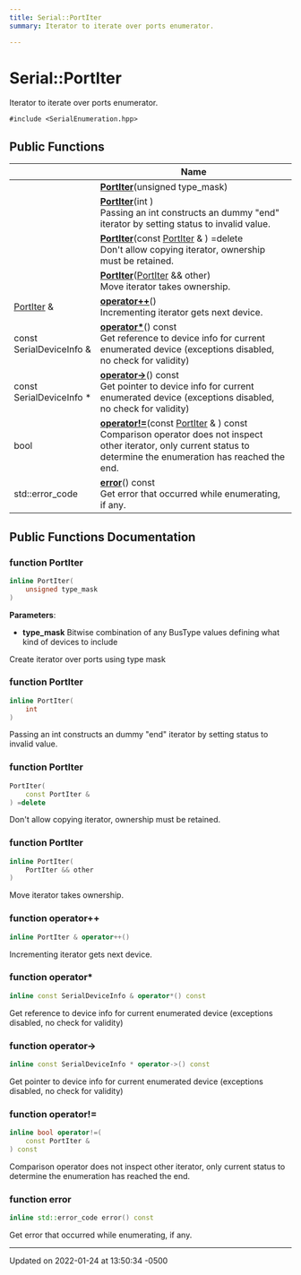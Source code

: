 ```yaml
---
title: Serial::PortIter
summary: Iterator to iterate over ports enumerator. 

---
```


# Serial::PortIter



Iterator to iterate over ports enumerator. 


`#include <SerialEnumeration.hpp>`

## Public Functions

|                | Name           |
| -------------- | -------------- |
| | **[PortIter](Classes/struct_serial_1_1_port_iter.md#function-portiter)**(unsigned type_mask) |
| | **[PortIter](Classes/struct_serial_1_1_port_iter.md#function-portiter)**(int )<br>Passing an int constructs an dummy "end" iterator by setting status to invalid value.  |
| | **[PortIter](Classes/struct_serial_1_1_port_iter.md#function-portiter)**(const [PortIter](Classes/struct_serial_1_1_port_iter.md) & ) =delete<br>Don't allow copying iterator, ownership must be retained.  |
| | **[PortIter](Classes/struct_serial_1_1_port_iter.md#function-portiter)**([PortIter](Classes/struct_serial_1_1_port_iter.md) && other)<br>Move iterator takes ownership.  |
| [PortIter](Classes/struct_serial_1_1_port_iter.md) & | **[operator++](Classes/struct_serial_1_1_port_iter.md#function-operator++)**()<br>Incrementing iterator gets next device.  |
| const SerialDeviceInfo & | **[operator*](Classes/struct_serial_1_1_port_iter.md#function-operator*)**() const<br>Get reference to device info for current enumerated device (exceptions disabled, no check for validity)  |
| const SerialDeviceInfo * | **[operator->](Classes/struct_serial_1_1_port_iter.md#function-operator->)**() const<br>Get pointer to device info for current enumerated device (exceptions disabled, no check for validity)  |
| bool | **[operator!=](Classes/struct_serial_1_1_port_iter.md#function-operator!=)**(const [PortIter](Classes/struct_serial_1_1_port_iter.md) & ) const<br>Comparison operator does not inspect other iterator, only current status to determine the enumeration has reached the end.  |
| std::error_code | **[error](Classes/struct_serial_1_1_port_iter.md#function-error)**() const<br>Get error that occurred while enumerating, if any.  |

## Public Functions Documentation

### function PortIter

```cpp
inline PortIter(
    unsigned type_mask
)
```


**Parameters**: 

  * **type_mask** Bitwise combination of any BusType values defining what kind of devices to include 


Create iterator over ports using type mask 


### function PortIter

```cpp
inline PortIter(
    int 
)
```

Passing an int constructs an dummy "end" iterator by setting status to invalid value. 

### function PortIter

```cpp
PortIter(
    const PortIter & 
) =delete
```

Don't allow copying iterator, ownership must be retained. 

### function PortIter

```cpp
inline PortIter(
    PortIter && other
)
```

Move iterator takes ownership. 

### function operator++

```cpp
inline PortIter & operator++()
```

Incrementing iterator gets next device. 

### function operator*

```cpp
inline const SerialDeviceInfo & operator*() const
```

Get reference to device info for current enumerated device (exceptions disabled, no check for validity) 

### function operator->

```cpp
inline const SerialDeviceInfo * operator->() const
```

Get pointer to device info for current enumerated device (exceptions disabled, no check for validity) 

### function operator!=

```cpp
inline bool operator!=(
    const PortIter & 
) const
```

Comparison operator does not inspect other iterator, only current status to determine the enumeration has reached the end. 

### function error

```cpp
inline std::error_code error() const
```

Get error that occurred while enumerating, if any. 

-------------------------------

Updated on 2022-01-24 at 13:50:34 -0500